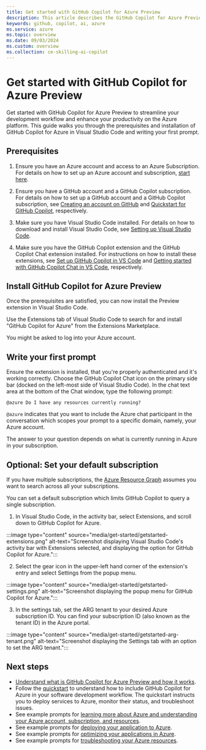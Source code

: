 ```yaml
---
title: Get started with GitHub Copilot for Azure Preview
description: This article describes the GitHub Copilot for Azure Preview Visual Studio Code extension, the requirements, and installation procedure.
keywords: github, copilot, ai, azure
ms.service: azure
ms.topic: overview
ms.date: 09/03/2024
ms.custom: overview
ms.collection: ce-skilling-ai-copilot
---
```


# Get started with GitHub Copilot for Azure Preview

Get started with GitHub Copilot for Azure Preview to streamline your development workflow and enhance your productivity on the Azure platform. This guide walks you through the prerequisites and installation of GitHub Copilot for Azure in Visual Studio Code and writing your first prompt.

## Prerequisites 

1. Ensure you have an Azure account and access to an Azure Subscription. For details on how to set up an Azure account and subscription, [start here](https://azure.microsoft.com/pricing/purchase-options/azure-account).

2. Ensure you have a GitHub account and a GitHub Copilot subscription. For details on how to set up a GitHub account and a GitHub Copilot subscription, see [Creating an account on GitHub](https://docs.github.com/en/get-started/start-your-journey/creating-an-account-on-github) and [Quickstart for GitHub Copilot](https://docs.github.com/en/copilot/quickstart), respectively.

3. Make sure you have Visual Studio Code installed. For details on how to download and install Visual Studio Code, see [Setting up Visual Studio Code](https://code.visualstudio.com/docs/setup/setup-overview).

4. Make sure you have the GitHub Copilot extension and the GitHub Copilot Chat extension installed. For instructions on how to install these extensions, see [Set up GitHub Copilot in VS Code](https://code.visualstudio.com/docs/copilot/setup) and [Getting started with GitHub Copilot Chat in VS Code](https://code.visualstudio.com/docs/copilot/getting-started-chat), respectively.

## Install GitHub Copilot for Azure Preview

Once the prerequisites are satisfied, you can now install the  Preview extension in Visual Studio Code.

Use the Extensions tab of Visual Studio Code to search for and install "GitHub Copilot for Azure" from the Extensions Marketplace.

You might be asked to log into your Azure account.

## Write your first prompt

Ensure the extension is installed, that you're properly authenticated and it's working correctly. Choose the GitHub Copilot Chat icon on the primary side bar (docked on the left-most side of Visual Studio Code). In the chat text area at the bottom of the Chat window, type the following prompt:

```prompt
@azure Do I have any resources currently running?
```

`@azure` indicates that you want to include the Azure chat participant in the conversation which scopes your prompt to a specific domain, namely, your Azure account.

The answer to your question depends on what is currently running in Azure in your subscription. 

## Optional: Set your default subscription

If you have multiple subscriptions, the [Azure Resource Graph](/azure/governance/resource-graph/overview) assumes you want to search across all your subscriptions.
 
You can set a default subscription which limits GitHub Copilot to query a single subscription.

1. In Visual Studio Code, in the activity bar, select Extensions, and scroll down to GitHub Copilot for Azure.

  :::image type="content" source="media/get-started/getstarted-extensions.png" alt-text="Screenshot displaying Visual Studio Code's activity bar with Extensions selected, and displaying the option for GitHub Copilot for Azure.":::

2. Select the gear icon in the upper-left hand corner of the extension's entry and select Settings from the popup menu.

  :::image type="content" source="media/get-started/getstarted-settings.png" alt-text="Screenshot displaying the popup menu for GitHub Copilot for Azure.":::


3. In the settings tab, set the ARG tenant to your desired Azure subscription ID. You can find your subscription ID (also known as the tenant ID) in the Azure portal.

  :::image type="content" source="media/get-started/getstarted-arg-tenant.png" alt-text="Screenshot displaying the Settings tab with an option to set the ARG tenant.":::


## Next steps

- [Understand what is GitHub Copilot for Azure Preview and how it works](introduction.md).
- Follow the [quickstart](quickstart-build-deploy-applications.md) to understand how to include GitHub Copilot for Azure in your software development workflow. The quickstart instructs you to deploy services to Azure, monitor their status, and troubleshoot issues.
- See example prompts for [learning more about Azure and understanding your Azure account, subscription, and resources](learn-examples.md).
- See example prompts for [deploying your application to Azure](deploy-examples.md).
- See example prompts for [optimizing your applications in Azure](optimize-examples.md).
- See example prompts for [troubleshooting your Azure resources](troubleshoot-examples.md).